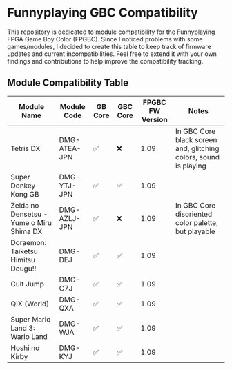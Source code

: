 # Funnyplaying GBC Compatibility
This repository is dedicated to module compatibility for the Funnyplaying FPGA Game Boy Color (FPGBC). Since I noticed problems with some games/modules, I decided to create this table to keep track of firmware updates and current incompatibilities. Feel free to extend it with your own findings and contributions to help improve the compatibility tracking.

## Module Compatibility Table
| Module Name         | Module Code | GB Core | GBC Core | FPGBC FW Version | Notes
|---------------------|-------------|---------|----------|------------------|-----------------------------------------------------------|
|Tetris DX|DMG-ATEA-JPN|✅|❌|1.09|In GBC Core black screen and, glitching colors, sound is playing
|Super Donkey Kong GB|DMG-YTJ-JPN|✅|✅|1.09|
|Zelda no Densetsu - Yume o Miru Shima DX|DMG-AZLJ-JPN|✅|❌|1.09|In GBC Core disoriented color palette, but playable
|Doraemon: Taiketsu Himitsu Dougu!!|DMG-DEJ|✅|✅|1.09|
|Cult Jump|DMG-C7J|✅|✅|1.09|
|QIX (World)|DMG-QXA|✅|✅|1.09|
|Super Mario Land 3: Wario Land|DMG-WJA|✅|✅|1.09|
|Hoshi no Kirby|DMG-KYJ|✅|✅|1.09|
